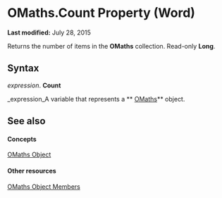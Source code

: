 
# OMaths.Count Property (Word)

 **Last modified:** July 28, 2015

Returns the number of items in the  **OMaths** collection. Read-only **Long**.

## Syntax

 _expression_. **Count**

 _expression_A variable that represents a  ** [OMaths](5e185b0f-b0c9-16f8-3056-c1114dadd3e0.md)** object.


## See also


#### Concepts


 [OMaths Object](5e185b0f-b0c9-16f8-3056-c1114dadd3e0.md)
#### Other resources


 [OMaths Object Members](0f5413af-b2d6-b592-7695-be3c02d4e4cb.md)
